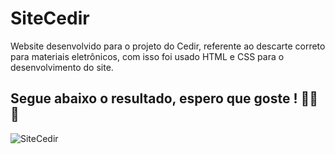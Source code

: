 # SiteCedir
Website desenvolvido para o projeto do Cedir, referente ao descarte correto para materiais eletrônicos, com isso foi usado HTML e CSS para o desenvolvimento do site.
## Segue abaixo o resultado, espero que goste ! 💚💙🤍
![SiteCedir](https://user-images.githubusercontent.com/79665699/129144834-26d6ebe0-b1f0-4b26-90d5-e51ec8f37ea0.gif)

